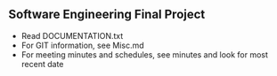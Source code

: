 ## Software Engineering Final Project

+ Read DOCUMENTATION.txt
+ For GIT information, see Misc.md
+ For meeting minutes and schedules, see minutes and look for most recent date
